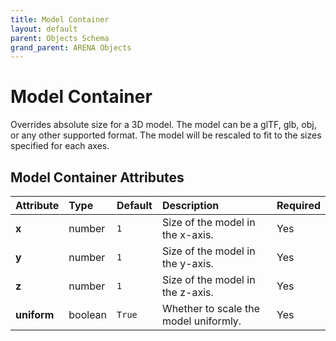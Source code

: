 ```yaml
---
title: Model Container
layout: default
parent: Objects Schema
grand_parent: ARENA Objects
---
```


<!--CAUTION: This file is autogenerated from https://github.com/arenaxr/arena-schemas. Changes made here may be overwritten.-->


Model Container
===============


Overrides absolute size for a 3D model. The model can be a glTF, glb, obj, or any other supported format. The model will be rescaled to fit to the sizes specified for each axes.

Model Container Attributes
---------------------------

|Attribute|Type|Default|Description|Required|
| :--- | :--- | :--- | :--- | :--- |
|**x**|number|```1```|Size of the model in the x-axis.|Yes|
|**y**|number|```1```|Size of the model in the y-axis.|Yes|
|**z**|number|```1```|Size of the model in the z-axis.|Yes|
|**uniform**|boolean|```True```|Whether to scale the model uniformly.|Yes|
